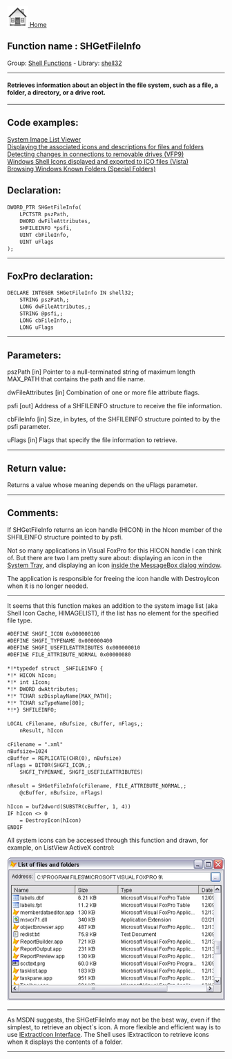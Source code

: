 [<img src="../../images/home.png"> Home ](https://github.com/VFPX/Win32API)  

## Function name : SHGetFileInfo
Group: [Shell Functions](../../functions_group.md#Shell_Functions)  -  Library: [shell32](../../Libraries.md#shell32)  
***  


#### Retrieves information about an object in the file system, such as a file, a folder, a directory, or a drive root.

***  


## Code examples:
[System Image List Viewer](../../samples/sample_021.md)  
[Displaying the associated icons and descriptions for files and folders](../../samples/sample_530.md)  
[Detecting changes in connections to removable drives (VFP9)](../../samples/sample_573.md)  
[Windows Shell Icons displayed and exported to ICO files (Vista)](../../samples/sample_575.md)  
[Browsing Windows Known Folders (Special Folders)](../../samples/sample_576.md)  

## Declaration:
```foxpro  
DWORD_PTR SHGetFileInfo(
	LPCTSTR pszPath,
	DWORD dwFileAttributes,
	SHFILEINFO *psfi,
	UINT cbFileInfo,
	UINT uFlags
);  
```  
***  


## FoxPro declaration:
```foxpro  
DECLARE INTEGER SHGetFileInfo IN shell32;
	STRING pszPath,;
	LONG dwFileAttributes,;
	STRING @psfi,;
	LONG cbFileInfo,;
	LONG uFlags  
```  
***  


## Parameters:
pszPath
[in] Pointer to a null-terminated string of maximum length MAX_PATH that contains the path and file name.

dwFileAttributes
[in] Combination of one or more file attribute flags.

psfi
[out] Address of a SHFILEINFO structure to receive the file information.

cbFileInfo
[in] Size, in bytes, of the SHFILEINFO structure pointed to by the psfi parameter.

uFlags
[in] Flags that specify the file information to retrieve.  
***  


## Return value:
Returns a value whose meaning depends on the uFlags parameter.  
***  


## Comments:
If SHGetFileInfo returns an icon handle (HICON) in the hIcon member of the SHFILEINFO structure pointed to by psfi.   
  
Not so many applications in Visual FoxPro for this HICON handle I can think of. But there are two I am pretty sure about: displaying an icon in the <a href="?example=235">System Tray</a>, and displaying an icon <a href="?example=500">inside the MessageBox dialog window</a>.  
  
The application is responsible for freeing the icon handle with DestroyIcon when it is no longer needed.  
  
* * *  
It seems that this function makes an addition to the system image list (aka Shell Icon Cache, HIMAGELIST), if the list has no element for the specified file type.  
  
```foxpro
#DEFINE SHGFI_ICON 0x000000100  
#DEFINE SHGFI_TYPENAME 0x000000400  
#DEFINE SHGFI_USEFILEATTRIBUTES 0x000000010  
#DEFINE FILE_ATTRIBUTE_NORMAL 0x00000080  
  
*!*typedef struct _SHFILEINFO {  
*!*	HICON hIcon;  
*!*	int iIcon;  
*!*	DWORD dwAttributes;  
*!*	TCHAR szDisplayName[MAX_PATH];  
*!*	TCHAR szTypeName[80];  
*!*} SHFILEINFO;  
  
LOCAL cFilename, nBufsize, cBuffer, nFlags,;  
	nResult, hIcon  
  
cFilename = ".xml"  
nBufsize=1024  
cBuffer = REPLICATE(CHR(0), nBufsize)  
nFlags = BITOR(SHGFI_ICON,;  
	SHGFI_TYPENAME, SHGFI_USEFILEATTRIBUTES)  
  
nResult = SHGetFileInfo(cFilename, FILE_ATTRIBUTE_NORMAL,;  
	@cBuffer, nBufsize, nFlags)  
  
hIcon = buf2dword(SUBSTR(cBuffer, 1, 4))  
IF hIcon <> 0  
	= DestroyIcon(hIcon)  
ENDIF
```

All system icons can be accessed through this function and drawn, for example, on ListView ActiveX control:  

![](../../images/sysimagelist.png)  

* * *  
As MSDN suggests, the SHGetFileInfo may not be the best way, even if the simplest, to retrieve an object`s icon. A more flexible and efficient way is to use <a href="http://msdn.microsoft.com/en-us/library/bb761854(v=vs.85).aspx">IExtractIcon Interface</a>. The Shell uses IExtractIcon to retrieve icons when it displays the contents of a folder.  
  
***  

